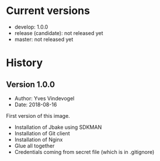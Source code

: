 # Current versions

- develop: 1.0.0
- release (candidate): not released yet
- master: not released yet

# History

## Version 1.0.0

- Author: Yves Vindevogel
- Date: 2018-08-16

First version of this image.

- Installation of Jbake using SDKMAN
- Installation of Git client
- Installation of Nginx
- Glue all together
- Credentials coming from secret file (which is in .gitignore)

